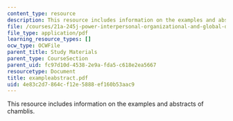 ```yaml
---
content_type: resource
description: This resource includes information on the examples and abstracts of chamblis.
file: /courses/21a-245j-power-interpersonal-organizational-and-global-dimensions-fall-2005/4e83c2d7864cf12e5888ef160b53aac9_exampleabstract.pdf
file_type: application/pdf
learning_resource_types: []
ocw_type: OCWFile
parent_title: Study Materials
parent_type: CourseSection
parent_uid: fc97d10d-4538-2e9a-fda5-c618e2ea5667
resourcetype: Document
title: exampleabstract.pdf
uid: 4e83c2d7-864c-f12e-5888-ef160b53aac9
---
```

This resource includes information on the examples and abstracts of chamblis.

